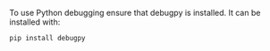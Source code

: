 To use Python debugging ensure that debugpy is installed. It can be installed with:

```
pip install debugpy
```
